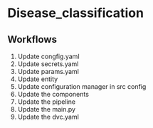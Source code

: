 # Disease_classification

## Workflows

1. Update congfig.yaml
2. Update secrets.yaml
3. Update params.yaml
4. Update entity
5. Update configuration manager in src config
6. Update the components
7. Update the pipeline
8. Update the main.py
9. Update the dvc.yaml